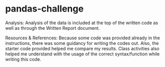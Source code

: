 # pandas-challenge

Analysis:
Analysis of the data is included at the top of the written code as well as through the Written Report document.

Resources & References:
Because some code was provided already in the instructions, there was some guidancy for writing the codes out. Also, the starter code provided helped me compare my results.  Class activities also helped me understand with the usage of the correct syntax/function while writing this code.
